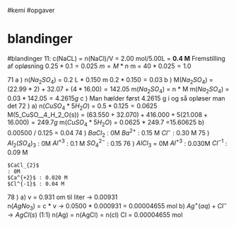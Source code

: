 #kemi #opgaver 
# blandinger
#blandinger 
11: 
	c(NaCL) = n(NaCl)/V = 2.00 mol/5.00L = **0.4 M**
Fremstilling af opløsning 
	$0.25*0.1 =0.025$ 
	$m = M*n$
	m = $40*0.025 = 1.0$	

71 
	a )
		n($Na_{2}SO_{4}$) = 0.2 L * 0.150 m
			$0.2*0.150 = 0.03$
	b )
		M($Na_{2}SO_{4}$) = $(22.99*2)+32.07+(4*16.00) =142.05$ 
		m($Na_{2}SO_{4}$) = n * M
		m($Na_{2}SO_{4}$) = $0.03*142.05=4.2615 g$
	c )
	Man hælder først 4.2615 g i og så opløser man det
72 )
	a)
		n($CuSO_{4} * 5H_{2}O$) = $0.5*0.125 = 0.0625$
		M(5_CuSO__4_H_2_O(s)) = $(63.550 + 32.070) + 416.000 + 5(21.008 + 16.000) = 249.7g$
		m($CuSO_{4} * 5H_{2}O$) = 0.0625 * 249.7 =15.60625
	b)
		0.00500 / 0.125 = 0.04
74 )
	$BaCl_{2}$ : 0M
	$Ba^{2+}$ : 0.15 M
	$Cl^-$ : 0.30 M
75 )
	$Al_{2}(SO_{4})_{3}$ : 0M
	$Al^{+3}$ : 0.1 M
	$SO_{4}^{2-}$ : 0.15
76 )
	$AlCl_{3}$ = 0M
	$Al^{+3}$ : 0.030M
	$Cl^{-1}$ : 0.09 M
	
	$CaCl_{2}$
	: 0M
	$Ca^{+2}$ : 0.020 M
	$Cl^{-1}$ : 0.04 M
78 )
	a) 
		v = 0.931 om til liter -> 0.00931	
		n($AgNo_3$) = c * v -> 0.0500 * 0.000931 = 0.00004655 mol
	b)
		$Ag^{+}(aq)+Cl^{-} \to AgCl(s)$ (1:1)
		n(Ag) = n(AgCl) = n(cl)
		Cl = 0.00004655 mol
	
	